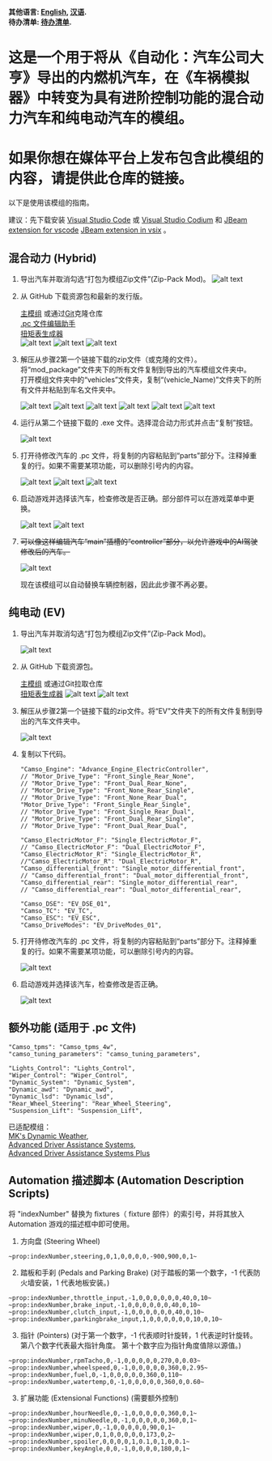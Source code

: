 **其他语言: [English](README.md), [汉语](README_zh.md).**\
**待办清单: [待办清单](TODO_LIST.md).**

# 这是一个用于将从《自动化：汽车公司大亨》导出的内燃机汽车，在《车祸模拟器》中转变为具有进阶控制功能的混合动力汽车和纯电动汽车的模组。

# 如果你想在媒体平台上发布包含此模组的内容，请提供此仓库的链接。

以下是使用该模组的指南。

建议：先下载安装 [Visual Studio Code](https://code.visualstudio.com/) 或 [Visual Studio Codium](https://vscodium.com/) 和 [JBeam extension for vscode](https://marketplace.visualstudio.com/items?itemName=beamng.jbeam-editor) [JBeam extension in vsix](https://marketplace.visualstudio.com/_apis/public/gallery/publishers/beamng/vsextensions/jbeam-editor/0.4.3/vspackage) 。

## 混合动力 (Hybrid)

 1.  导出汽车并取消勾选“打包为模组Zip文件”(Zip-Pack Mod)。
    ![alt text](pictures/image1_1.png)

 2. 从 GitHub 下载资源包和最新的发行版。

    [主模组](https://github.com/NiZhaZi/Beamng_Hybrid_and_EV_Mod/archive/refs/heads/main.zip) 或通过[Git](https://git-scm.com)克隆仓库\
    [.pc 文件编辑助手](https://github.com/NiZhaZi/Hybrid-PC-Edit/releases)\
    [扭矩表生成器](https://github.com/NiZhaZi/Torque-Table-Creator/releases)\
    ![alt text](pictures/image2_1.png)
    ![alt text](pictures/image2_2.png)
    ![alt text](pictures/image2_3.png)

 3. 解压从步骤2第一个链接下载的zip文件（或克隆的文件）。将“mod_package”文件夹下的所有文件复制到导出的汽车模组文件夹中。\
    打开模组文件夹中的“vehicles”文件夹，复制“(vehicle_Name)”文件夹下的所有文件并粘贴到车名文件夹中。

    ![alt text](pictures/img3_1.png)
    ![alt text](pictures/img3_2.png)
    ![alt text](pictures/img3_3.png)
    ![alt text](pictures/img3_4.png)
    ![alt text](pictures/img3_5.png)
    ![alt text](pictures/img3_6.png)

 4. 运行从第二个链接下载的 .exe 文件。选择混合动力形式并点击“复制”按钮。

    ![alt text](pictures/image4_1.png)

 5. 打开待修改汽车的 .pc 文件，将复制的内容粘贴到“parts”部分下。注释掉重复的行。如果不需要某项功能，可以删除引号内的内容。

    ![alt text](pictures/image5_1.png)
    ![alt text](pictures/image5_2.png)
    ![alt text](pictures/image5_3.png)

 6. 启动游戏并选择该汽车，检查修改是否正确。部分部件可以在游戏菜单中更换。

    ![alt text](pictures/image6_1.png)
    ![alt text](pictures/image6_2.png)

 7. ~~可以像这样编辑汽车“main”插槽的“controller”部分，以允许游戏中的AI驾驶修改后的汽车。~~

    ![alt text](pictures/image7_1.png)

    现在该模组可以自动替换车辆控制器，因此此步骤不再必要。

## 纯电动 (EV)

   1. 导出汽车并取消勾选“打包为模组Zip文件”(Zip-Pack Mod)。

      ![alt text](pictures/image8_1.png)

   2. 从 GitHub 下载资源包。

      [主模组](https://github.com/NiZhaZi/Beamng_Hybrid_and_EV_Mod/archive/refs/heads/main.zip) 或通过Git拉取仓库\
      [扭矩表生成器](https://github.com/NiZhaZi/Torque-Table-Creator/releases)
      ![alt text](pictures/image2_1.png)
      ![alt text](pictures/image2_3.png)

   3. 解压从步骤2第一个链接下载的zip文件。将“EV”文件夹下的所有文件复制到导出的汽车文件夹中。

      ![alt text](pictures/image9_1.png)

   4. 复制以下代码。

      ```
      "Camso_Engine": "Advance_Engine_ElectricController",
      // "Motor_Drive_Type": "Front_Single_Rear_None",
      // "Motor_Drive_Type": "Front_Dual_Rear_None",
      // "Motor_Drive_Type": "Front_None_Rear_Single",
      // "Motor_Drive_Type": "Front_None_Rear_Dual",
      "Motor_Drive_Type": "Front_Single_Rear_Single",
      // "Motor_Drive_Type": "Front_Single_Rear_Dual",
      // "Motor_Drive_Type": "Front_Dual_Rear_Single",
      // "Motor_Drive_Type": "Front_Dual_Rear_Dual",

      "Camso_ElectricMotor_F": "Single_ElectricMotor_F",
      // "Camso_ElectricMotor_F": "Dual_ElectricMotor_F",
      "Camso_ElectricMotor_R": "Single_ElectricMotor_R",
      //"Camso_ElectricMotor_R": "Dual_ElectricMotor_R",
      "Camso_differential_front": "Single_motor_differential_front",
      // "Camso_differential_front": "Dual_motor_differential_front",
      "Camso_differential_rear": "Single_motor_differential_rear",
      // "Camso_differential_rear": "Dual_motor_differential_rear",

      "Camso_DSE": "EV_DSE_01",
      "Camso_TC": "EV_TC",
      "Camso_ESC": "EV_ESC",
      "Camso_DriveModes": "EV_DriveModes_01",
      ```

   5. 打开待修改汽车的 .pc 文件，将复制的内容粘贴到“parts”部分下。注释掉重复的行。如果不需要某项功能，可以删除引号内的内容。

      ![alt text](pictures/image10_1.png)

   6. 启动游戏并选择该汽车，检查修改是否正确。

      ![alt text](pictures/image11_1.png)



## 额外功能 (适用于 .pc 文件)

   ```
   "Camso_tpms": "Camso_tpms_4w",
   "camso_tuning_parameters": "camso_tuning_parameters",
   
   "Lights_Control": "Lights_Control",
   "Wiper_Control": "Wiper_Control",
   "Dynamic_System": "Dynamic_System",
   "Dynamic_awd": "Dynamic_awd",
   "Dynamic_lsd": "Dynamic_lsd",
   "Rear_Wheel_Steering": "Rear_Wheel_Steering",
   "Suspension_Lift": "Suspension_Lift",
   ```
   已适配模组：\
   [MK's Dynamic Weather](https://www.beamng.com/resources/mks-dynamic-weather.33820/),\
   [Advanced Driver Assistance Systems](https://www.beamng.com/resources/advanced-driver-assistance-systems.17384/),\
   [Advanced Driver Assistance Systems Plus](https://www.beamng.com/resources/advanced-driver-assistance-systems-plus-adas.35926//)



## Automation 描述脚本 (Automation Description Scripts)

   将 "indexNumber" 替换为 fixtures（ fixture 部件）的索引号，并将其放入 Automation 游戏的描述框中即可使用。

   1. 方向盘 (Steering Wheel)
   ```
   ~prop:indexNumber,steering,0,1,0,0,0,0,-900,900,0,1~
   ```
   
   2. 踏板和手刹 (Pedals and Parking Brake) (对于踏板的第一个数字，-1 代表防火墙安装，1 代表地板安装。)
   ```
   ~prop:indexNumber,throttle_input,-1,0,0,0,0,0,0,40,0,10~
   ~prop:indexNumber,brake_input,-1,0,0,0,0,0,0,40,0,10~
   ~prop:indexNumber,clutch_input,-1,0,0,0,0,0,0,40,0,10~
   ~prop:indexNumber,parkingbrake_input,1,0,0,0,0,0,0,10,0,10~
   ```

   3. 指针 (Pointers) (对于第一个数字，-1 代表顺时针旋转，1 代表逆时针旋转。
      第八个数字代表最大指针角度。
      第十个数字应为指针角度值除以源值。)
   ```
   ~prop:indexNumber,rpmTacho,0,-1,0,0,0,0,0,270,0,0.03~
   ~prop:indexNumber,wheelspeed,0,-1,0,0,0,0,0,360,0,2.95~
   ~prop:indexNumber,fuel,0,-1,0,0,0,0,0,360,0,110~
   ~prop:indexNumber,watertemp,0,-1,0,0,0,0,0,360,0,0.60~
   ```

   3. 扩展功能 (Extensional Functions) (需要额外控制)
   ```
   ~prop:indexNumber,hourNeedle,0,-1,0,0,0,0,0,360,0,1~
   ~prop:indexNumber,minuNeedle,0,-1,0,0,0,0,0,360,0,1~
   ~prop:indexNumber,wiper,0,-1,0,0,0,0,0,90,0,1~
   ~prop:indexNumber,wiper,0,1,0,0,0,0,0,173,0,2~
   ~prop:indexNumber,spoiler,0,0,0,0,1,0.1,0,1,0,0.1~
   ~prop:indexNumber,keyAngle,0,0,-1,0,0,0,0,180,0,1~
   ```